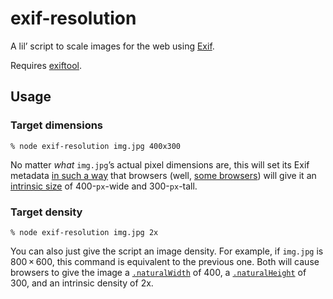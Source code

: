 # exif-resolution

A lil’ script to scale images for the web using [Exif][].

Requires [exiftool](https://exiftool.org).

## Usage

### Target dimensions

```
% node exif-resolution img.jpg 400x300
```

No matter *what* `img.jpg`’s actual pixel dimensions are, this will set its Exif metadata [in such a way][] that browsers (well, [some browsers](https://wpt.fyi/results/density-size-correction?label=experimental&label=master&aligned)) will give it an [intrinsic size][] of 400-`px`-wide and 300-`px`-tall.


### Target density

```
% node exif-resolution img.jpg 2x
```
You can also just give the script an image density. For example, if `img.jpg` is 800 × 600, this command is equivalent to the previous one. Both will cause browsers to give the image a [`.naturalWidth`](https://developer.mozilla.org/en-US/docs/Web/API/HTMLImageElement/naturalWidth) of 400, a [`.naturalHeight`](https://developer.mozilla.org/en-US/docs/Web/API/HTMLImageElement/naturalHeight) of 300, and an intrinsic density of 2x.


[Exif]: https://en.wikipedia.org/wiki/Exif
[intrinsic size]: https://developer.mozilla.org/en-US/docs/Glossary/Intrinsic_Size
[in such a way]: https://github.com/whatwg/html/pull/5574
[image density]: https://html.spec.whatwg.org/multipage/images.html#pixel-density-descriptor
